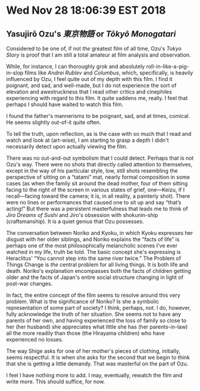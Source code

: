 # Wed Nov 28 18:06:39 EST 2018
## Yasujirō Ozu's _東京物語_ or _Tōkyō Monogatari_

Considered to be one of, if not _the_ greatest film of all time, Ozu's _Tokyo
Story_ is proof that I am still a total amateur at film analysis and
observation.

While, for instance, I can thoroughly grok and absolutely
roll-in-like-a-pig-in-slop films like _Andrei Rublev_ and _Columbus_, which,
specifically, is heavily influenced by Ozu, I feel quite out of my depth with
this film. I find it poignant, and sad, and well-made, but I do not experience
the sort of elevation and awestruckness that I read other critics and cinephiles
experiencing with regard to this film. It quite saddens me, really. I feel that
perhaps I should have waited to watch this film.

I found the father's mannerisms to be poignant, sad, and at times, comical. He
seems slightly out-of-it quite often.

To tell the truth, upon reflection, as is the case with so much that I read and
watch and look at (art-wise), I am starting to grasp a depth I didn't
necessarily detect upon actually viewing the film.

There was no out-and-out symbolism that I could detect. Perhaps that is not
Ozu's way. There were no shots that directly called attention to themselves,
except in the way of his particular style, low, still shots resembling the
perspective of sitting on a “tatami” mat, nearly formal composition in some
cases (as when the family sit around the dead mother, four of them sitting
facing to the right of the screen in various states of grief, one—Keizu, if I
recall—facing toward the camera; it is, in all reality, a painterly shot). There
were no lines or performances that caused one to sit up and say “that’s acting!”
But there was a persistent masterfulness that leads me to think of _Jiro Dreams
of Sushi_ and Jiro's obsession with shokunin-ship (craftsmanship). It is a quiet
genius that Ozu possesses.

The conversation between Noriko and Kyoku, in which Kyoku expresses her disgust
with her older siblings, and Noriko explains the “facts of life” is perhaps one
of the most philosophically melancholic scenes I've ever watched in my life,
truth be told. The basic concept she's expressing is Heraclitus' “You cannot
step into the same river twice.” The Problem of Things Change is _the_ central
problem for all living things. It is both life and death. Noriko's explanation
encompasses both the facts of children getting older and the facts of Japan's
entire social structure changing in light of post-war changes.

In fact, the entire concept of the film seems to resolve around this very
problem. What is the significance of Noriko? Is she a symbolic representation of
some part of society? I think, perhaps, not. I do, however, fully acknowledge
the truth of her situation. She seems not to have any parents of her own, and
having experienced the loss of family so close to her (her husband) she
appreciates what little she has (her parents-in-law) all the more readily than
those (the Hirayama children) who have experienced no losses.

The way Shige asks for one of her mother's pieces of clothing, initially, seems
respectful. It is when she asks for the second that we begin to think that she
is getting a little demandy. That was masterful on the part of Ozu.

I feel I have nothing more to add. I may, eventually, rewatch the film and write
more. This should suffice, for now.
